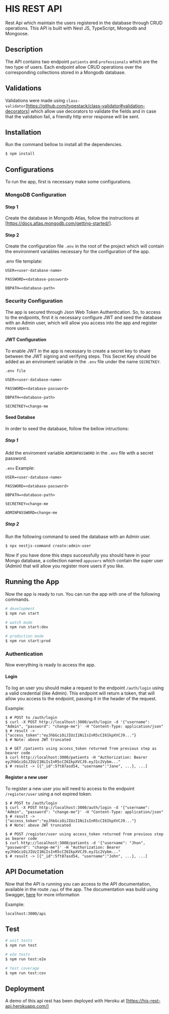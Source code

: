 # HIS REST API
Rest Api which maintain the users registered in the database through CRUD operations. This API is built with Nest JS, TypeScript, Mongodb and Mongoose.

## Description

The API contains two endpoint `patients` and `professionals` which are the two type of users. Each endpoint allow CRUD operations over the corresponding collections stored in a Mongodb database.

## Validations
Validations were made using `class-validator`[https://github.com/typestack/class-validator#validation-decorators] which allow use decorators to validate the fields and in case that the validation fail, a friendly http error response will be sent.

## Installation
Run the command bellow to install all the dependencies.

```bash
$ npm install
```

## Configurations
To run the app, first is necessary make some configurations.

### MongoDB Configuration

#### Step 1
Create the database in Mongodb Atlas, follow the instructions at [https://docs.atlas.mongodb.com/getting-started/].

#### Step 2
Create the configuration file `.env` in the root of the project which will contain the environment variables necessary for the configuration of the app.

.env file template:

```
USER=<user-database-name> 

PASSWORD=<database-password>

DBPATH=<database-path>
```

### Security Configuration
The app is secured through Json Web Token Authentication. So, to access to the endpoints, first it is necessary configure JWT and seed the database with an Admin user, which will allow you access into the app and register more users.

#### JWT Configuration
To enable JWT in the app is necessary to create a secret key to share between the JWT signing and verifying steps. This Secret Key should be added as an enviroment variable in the `.env` file under the name `SECRETKEY`.

`.env file`

```
USER=<user-database-name> 

PASSWORD=<database-password>

DBPATH=<database-path>

SECRETKEY=change-me
```
#### Seed Databse

In order to seed the database, follow the bellow intructions:

##### Step 1
Add the enviroment variable `ADMINPASSWORD` in the `.env` file with a secret password.

`.env` Example:

```
USER=<user-database-name> 

PASSWORD=<database-password>

DBPATH=<database-path>

SECRETKEY=change-me

ADMINPASSWORD=change-me
```

##### Step 2
Run the following command to seed the database with an Admin user.

```
$ npx nestjs-command create:admin-user
```

Now if you have done this steps successfully you should have in your Mongo database, a collection named `appusers` which contain the super user (Admin) that will allow you register more users if you like.

## Running the App
Now the app is ready to run. You can run the app with one of the following commands.

```bash
# development
$ npm run start

# watch mode
$ npm run start:dev

# production mode
$ npm run start:prod
```

### Authentication
Now everything is ready to access the app. 

#### Login

To log an user you should make a request to the endpoint `/auth/login` using a valid credential (like Admin). This endpoint will return a token, that will allow you access to the endpoint, passing it in the header of the request.

Example:

```
$ # POST to /auth/login
$ curl -X POST http://localhost:3000/auth/login -d '{"username": "Admin", "password": "change-me"}' -H "Content-Type: application/json"
$ # result -> {"access_token":"eyJhbGciOiJIUzI1NiIsInR5cCI6IkpXVCJ9..."}
$ # Note: above JWT truncated
```

```
$ # GET /patients using access_token returned from previous step as bearer code
$ curl http://localhost:3000/patients -H "Authorization: Bearer eyJhbGciOiJIUzI1NiIsInR5cCI6IkpXVCJ9.eyJ1c2Vybm..."
$ # result -> [{"_id":5ft87asd54, "username":"Jane", ...}, ...]
```

#### Register a new user
To register a new user you will need to access to the endpoint `/register/user` using a not expired token.

```
$ # POST to /auth/login
$ curl -X POST http://localhost:3000/auth/login -d '{"username": "Admin", "password": "change-me"}' -H "Content-Type: application/json"
$ # result -> {"access_token":"eyJhbGciOiJIUzI1NiIsInR5cCI6IkpXVCJ9..."}
$ # Note: above JWT truncated
```

```
$ # POST /register/user using access_token returned from previous step as bearer code
$ curl http://localhost:3000/patients -d '{"username": "Jhon", "password": "change-me"}' -H "Authorization: Bearer eyJhbGciOiJIUzI1NiIsInR5cCI6IkpXVCJ9.eyJ1c2Vybm..."
$ # result -> [{"_id":5ft87asd54, "username":"John", ...}, ...]
```

## API Documetation
Now that the API is running you can access to the API documentation, available in the route `/api` of the app. The documentation was build using Swagger, [here](https://swagger.io/) for more information

Example:

`localhost:3000/api`

## Test

```bash
# unit tests
$ npm run test

# e2e tests
$ npm run test:e2e

# test coverage
$ npm run test:cov
```

## Deployment
A demo of this api rest has been deployed with Heroku at [https://his-rest-api.herokuapp.com/]


